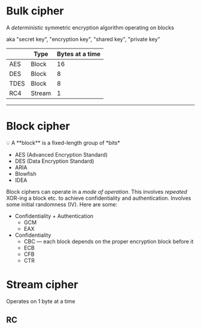 # Bulk cipher

A *deterministic* symmetric encryption algorithm operating on blocks

aka "secret key", "encryption key", "shared key", "private key"

|  | Type | Bytes at a time |
| --- | --- | --- |
| AES | Block | 16 |
| DES | Block | 8 |
| TDES | Block | 8 |
| RC4 | Stream | 1 |

---

# Block cipher

<aside>
💡 A **block** is a fixed-length group of *bits*

</aside>

- AES (Advanced Encryption Standard)
- DES (Data Encryption Standard)
- ARIA
- Blowfish
- IDEA

Block ciphers can operate in a *mode of operation*. This involves *repeated* XOR-ing a block etc. to achieve confidentiality and authentication. Involves some initial randomness (IV). Here are some:

- Confidentiality + Authentication
    - GCM
    - EAX
- Confidentiality
    - CBC — each block depends on the proper encryption block before it
    - ECB
    - CFB
    - CTR

# Stream cipher

Operates on 1 byte at a time

## RC

